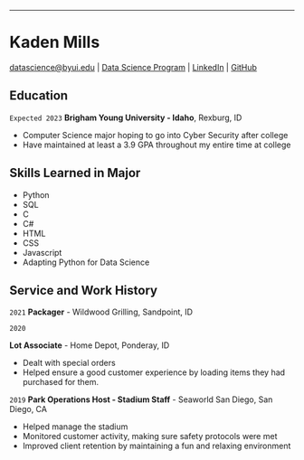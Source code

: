 ---
# Kaden Mills 


<div id="webaddress">
<a href="datascience@byui.edu">datascience@byui.edu</a>
| <a href="https://byuidatascience.github.io/development.html">Data Science Program</a>
| <a href="https://www.linkedin.com/groups/13537407/">LinkedIn</a>
| <a href="https://github.com/byuids-resumes">GitHub</a>
</div>

<!-- https://www.monique.tech/the-art-of-markdown -->

## Education

`Expected 2023`
__Brigham Young University - Idaho__, Rexburg, ID

- Computer Science major hoping to go into Cyber Security after college
- Have maintained at least a 3.9 GPA throughout my entire time at college


## Skills Learned in Major
- Python
- SQL
- C
- C#
- HTML
- CSS
- Javascript
- Adapting Python for Data Science


## Service and Work History

`2021`
__Packager__ - Wildwood Grilling, Sandpoint, ID

`2020`

__Lot Associate__ - Home Depot, Ponderay, ID
 - Dealt with special orders
 - Helped ensure a good customer experience by loading items they had purchased for them.

`2019`
__Park Operations Host - Stadium Staff__ - Seaworld San Diego, San Diego, CA
 - Helped manage the stadium
 - Monitored customer activity, making sure safety protocols were met
 - Improved client retention by maintaining a fun and relaxing environment


<!-- ### Footer

Last updated: March 2022 -->


